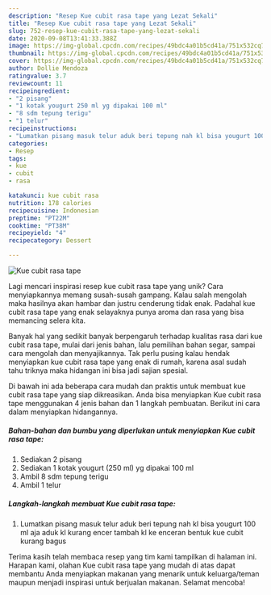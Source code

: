 ```yaml
---
description: "Resep Kue cubit rasa tape yang Lezat Sekali"
title: "Resep Kue cubit rasa tape yang Lezat Sekali"
slug: 752-resep-kue-cubit-rasa-tape-yang-lezat-sekali
date: 2020-09-08T13:41:33.388Z
image: https://img-global.cpcdn.com/recipes/49bdc4a01b5cd41a/751x532cq70/kue-cubit-rasa-tape-foto-resep-utama.jpg
thumbnail: https://img-global.cpcdn.com/recipes/49bdc4a01b5cd41a/751x532cq70/kue-cubit-rasa-tape-foto-resep-utama.jpg
cover: https://img-global.cpcdn.com/recipes/49bdc4a01b5cd41a/751x532cq70/kue-cubit-rasa-tape-foto-resep-utama.jpg
author: Dollie Mendoza
ratingvalue: 3.7
reviewcount: 11
recipeingredient:
- "2 pisang"
- "1 kotak yougurt 250 ml yg dipakai 100 ml"
- "8 sdm tepung terigu"
- "1 telur"
recipeinstructions:
- "Lumatkan pisang masuk telur aduk beri tepung nah kl bisa yougurt 100 ml aja aduk kl kurang encer tambah kl ke enceran bentuk kue cubit kurang bagus"
categories:
- Resep
tags:
- kue
- cubit
- rasa

katakunci: kue cubit rasa 
nutrition: 178 calories
recipecuisine: Indonesian
preptime: "PT22M"
cooktime: "PT38M"
recipeyield: "4"
recipecategory: Dessert

---
```



![Kue cubit rasa tape](https://img-global.cpcdn.com/recipes/49bdc4a01b5cd41a/751x532cq70/kue-cubit-rasa-tape-foto-resep-utama.jpg)

Lagi mencari inspirasi resep kue cubit rasa tape yang unik? Cara menyiapkannya memang susah-susah gampang. Kalau salah mengolah maka hasilnya akan hambar dan justru cenderung tidak enak. Padahal kue cubit rasa tape yang enak selayaknya punya aroma dan rasa yang bisa memancing selera kita.

Banyak hal yang sedikit banyak berpengaruh terhadap kualitas rasa dari kue cubit rasa tape, mulai dari jenis bahan, lalu pemilihan bahan segar, sampai cara mengolah dan menyajikannya. Tak perlu pusing kalau hendak menyiapkan kue cubit rasa tape yang enak di rumah, karena asal sudah tahu triknya maka hidangan ini bisa jadi sajian spesial.




Di bawah ini ada beberapa cara mudah dan praktis untuk membuat kue cubit rasa tape yang siap dikreasikan. Anda bisa menyiapkan Kue cubit rasa tape menggunakan 4 jenis bahan dan 1 langkah pembuatan. Berikut ini cara dalam menyiapkan hidangannya.

<!--inarticleads1-->

##### Bahan-bahan dan bumbu yang diperlukan untuk menyiapkan Kue cubit rasa tape:

1. Sediakan 2 pisang
1. Sediakan 1 kotak yougurt (250 ml) yg dipakai 100 ml
1. Ambil 8 sdm tepung terigu
1. Ambil 1 telur




<!--inarticleads2-->

##### Langkah-langkah membuat Kue cubit rasa tape:

1. Lumatkan pisang masuk telur aduk beri tepung nah kl bisa yougurt 100 ml aja aduk kl kurang encer tambah kl ke enceran bentuk kue cubit kurang bagus




Terima kasih telah membaca resep yang tim kami tampilkan di halaman ini. Harapan kami, olahan Kue cubit rasa tape yang mudah di atas dapat membantu Anda menyiapkan makanan yang menarik untuk keluarga/teman maupun menjadi inspirasi untuk berjualan makanan. Selamat mencoba!
